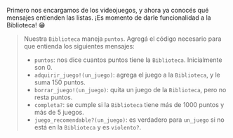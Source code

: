 Primero nos encargamos de los videojuegos, y ahora ya conocés qué mensajes entienden las listas. ¡Es momento de darle funcionalidad a la Biblioteca! :grin:

> Nuestra `Biblioteca` maneja `puntos`. Agregá el código necesario para que entienda los siguientes mensajes:
> 
> * `puntos`: nos dice cuantos puntos tiene la `Biblioteca`. Inicialmente son 0.
> * `adquirir_juego!(un_juego)`: agrega el juego a la `Biblioteca`, y le suma 150 puntos.
> * `borrar_juego!(un_juego)`: quita un juego de la `Biblioteca`, pero no resta puntos.
> * `completa?`: se cumple si la `Biblioteca` tiene más de 1000 puntos y más de 5 juegos.
> * `juego_recomendable?(un_juego)`: es verdadero para `un_juego` si no está en la `Biblioteca` y es `violento?`.
